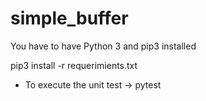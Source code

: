 # simple_buffer

You have to have Python 3 and pip3 installed

pip3 install -r requerimients.txt

- To execute the unit test -> pytest
